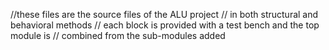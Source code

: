 //these files are the source files of the ALU project 
// in both structural and behavioral methods 
// each block is provided with a test bench and the top module is 
// combined from the sub-modules added
